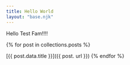 ```yaml
---
title: Hello World
layout: "base.njk"
---
```


Hello Test Fam!!!!


{% for post in collections.posts %}

[{{ post.data.title }}]({{ post.
url }})
    {% endfor %}